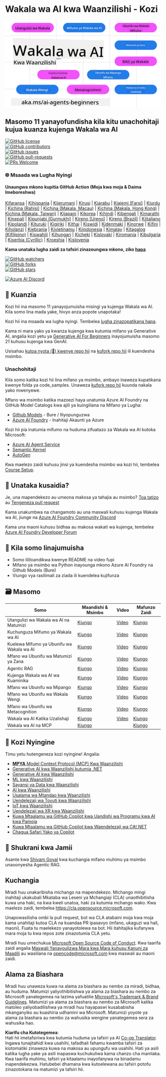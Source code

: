 <!--
CO_OP_TRANSLATOR_METADATA:
{
  "original_hash": "b06f16d6944fab788df1db7638d0edaa",
  "translation_date": "2025-07-12T08:44:20+00:00",
  "source_file": "README.md",
  "language_code": "sw"
}
-->
# Wakala wa AI kwa Waanzilishi - Kozi

![Generative AI For Beginners](../../translated_images/repo-thumbnail.083b24afed61b6dd27a7fc53798bebe9edf688a41031163a1fca9f61c64d63ec.sw.png)

## Masomo 11 yanayofundisha kila kitu unachohitaji kujua kuanza kujenga Wakala wa AI

[![GitHub license](https://img.shields.io/github/license/microsoft/ai-agents-for-beginners.svg)](https://github.com/microsoft/ai-agents-for-beginners/blob/master/LICENSE?WT.mc_id=academic-105485-koreyst)  
[![GitHub contributors](https://img.shields.io/github/contributors/microsoft/ai-agents-for-beginners.svg)](https://GitHub.com/microsoft/ai-agents-for-beginners/graphs/contributors/?WT.mc_id=academic-105485-koreyst)  
[![GitHub issues](https://img.shields.io/github/issues/microsoft/ai-agents-for-beginners.svg)](https://GitHub.com/microsoft/ai-agents-for-beginners/issues/?WT.mc_id=academic-105485-koreyst)  
[![GitHub pull-requests](https://img.shields.io/github/issues-pr/microsoft/ai-agents-for-beginners.svg)](https://GitHub.com/microsoft/ai-agents-for-beginners/pulls/?WT.mc_id=academic-105485-koreyst)  
[![PRs Welcome](https://img.shields.io/badge/PRs-welcome-brightgreen.svg?style=flat-square)](http://makeapullrequest.com?WT.mc_id=academic-105485-koreyst)

### 🌐 Msaada wa Lugha Nyingi

#### Unaungwa mkono kupitia GitHub Action (Moja kwa moja & Daima Imeboreshwa)

[Kifaransa](../fr/README.md) | [Kihispania](../es/README.md) | [Kijerumani](../de/README.md) | [Kirusi](../ru/README.md) | [Kiarabu](../ar/README.md) | [Kiajemi (Farsi)](../fa/README.md) | [Kiurdu](../ur/README.md) | [Kichina (Rahisi)](../zh/README.md) | [Kichina (Makala, Macau)](../mo/README.md) | [Kichina (Makala, Hong Kong)](../hk/README.md) | [Kichina (Makala, Taiwan)](../tw/README.md) | [Kijapani](../ja/README.md) | [Kikorea](../ko/README.md) | [Kihindi](../hi/README.md) | [Kibengali](../bn/README.md) | [Kimarathi](../mr/README.md) | [Kinepali](../ne/README.md) | [Kipunjabi (Gurmukhi)](../pa/README.md) | [Kireno (Ureno)](../pt/README.md) | [Kireno (Brazil)](../br/README.md) | [Kiitaliano](../it/README.md) | [Kipolandi](../pl/README.md) | [Kituruki](../tr/README.md) | [Kigiriki](../el/README.md) | [Kithai](../th/README.md) | [Kiswidi](../sv/README.md) | [Kidenmaki](../da/README.md) | [Kinorwe](../no/README.md) | [Kifini](../fi/README.md) | [Kiholanzi](../nl/README.md) | [Kiebrania](../he/README.md) | [Kivietinamu](../vi/README.md) | [Kiindonesia](../id/README.md) | [Kimalay](../ms/README.md) | [Kitagalog (Kifilipino)](../tl/README.md) | [Kiswahili](./README.md) | [Kihungari](../hu/README.md) | [Kicheki](../cs/README.md) | [Kislovaki](../sk/README.md) | [Kiromania](../ro/README.md) | [Kibulgaria](../bg/README.md) | [Kiserbia (Cyrillic)](../sr/README.md) | [Kroeshia](../hr/README.md) | [Kislovenia](../sl/README.md)

**Kama unataka lugha zaidi za tafsiri zinazoungwa mkono, ziko [hapa](https://github.com/Azure/co-op-translator/blob/main/getting_started/supported-languages.md)**

[![GitHub watchers](https://img.shields.io/github/watchers/microsoft/ai-agents-for-beginners.svg?style=social&label=Watch)](https://GitHub.com/microsoft/ai-agents-for-beginners/watchers/?WT.mc_id=academic-105485-koreyst)  
[![GitHub forks](https://img.shields.io/github/forks/microsoft/ai-agents-for-beginners.svg?style=social&label=Fork)](https://GitHub.com/microsoft/ai-agents-for-beginners/network/?WT.mc_id=academic-105485-koreyst)  
[![GitHub stars](https://img.shields.io/github/stars/microsoft/ai-agents-for-beginners.svg?style=social&label=Star)](https://GitHub.com/microsoft/ai-agents-for-beginners/stargazers/?WT.mc_id=academic-105485-koreyst)

[![Azure AI Discord](https://dcbadge.limes.pink/api/server/kzRShWzttr)](https://discord.gg/kzRShWzttr)


## 🌱 Kuanzia

Kozi hii ina masomo 11 yanayojumuisha misingi ya kujenga Wakala wa AI. Kila somo lina mada yake, hivyo anza popote unapotaka!

Kozi hii ina msaada wa lugha nyingi. Tembelea [lugha zinazopatikana hapa](../..).

Kama ni mara yako ya kwanza kujenga kwa kutumia mifano ya Generative AI, angalia kozi yetu ya [Generative AI For Beginners](https://aka.ms/genai-beginners) inayojumuisha masomo 21 kuhusu kujenga kwa GenAI.

Usisahau [kutoa nyota (🌟) kwenye repo hii](https://docs.github.com/en/get-started/exploring-projects-on-github/saving-repositories-with-stars?WT.mc_id=academic-105485-koreyst) na [kufork repo hii](https://github.com/microsoft/ai-agents-for-beginners/fork) ili kuendesha msimbo.

### Unachohitaji

Kila somo katika kozi hii lina mifano ya msimbo, ambayo inaweza kupatikana kwenye folda ya code_samples. Unaweza [kufork repo hii](https://github.com/microsoft/ai-agents-for-beginners/fork) kuunda nakala yako mwenyewe.

Mfano wa msimbo katika mazoezi haya unatumia Azure AI Foundry na GitHub Model Catalogs kwa ajili ya kuingiliana na Mifano ya Lugha:

- [Github Models](https://aka.ms/ai-agents-beginners/github-models) - Bure / Iliyopunguzwa  
- [Azure AI Foundry](https://aka.ms/ai-agents-beginners/ai-foundry) - Inahitaji Akaunti ya Azure

Kozi hii pia inatumia mifumo na huduma zifuatazo za Wakala wa AI kutoka Microsoft:

- [Azure AI Agent Service](https://aka.ms/ai-agents-beginners/ai-agent-service)  
- [Semantic Kernel](https://aka.ms/ai-agents-beginners/semantic-kernel)  
- [AutoGen](https://aka.ms/ai-agents/autogen)

Kwa maelezo zaidi kuhusu jinsi ya kuendesha msimbo wa kozi hii, tembelea [Course Setup](./00-course-setup/README.md).

## 🙏 Unataka kusaidia?

Je, una mapendekezo au umeona makosa ya tahajia au msimbo? [Toa tatizo](https://github.com/microsoft/ai-agents-for-beginners/issues?WT.mc_id=academic-105485-koreyst) au [Tengeneza pull request](https://github.com/microsoft/ai-agents-for-beginners/pulls?WT.mc_id=academic-105485-koreyst)

Kama unakumbwa na changamoto au una maswali kuhusu kujenga Wakala wa AI, jiunge na [Azure AI Foundry Community Discord](https://discord.gg/kzRShWzttr)

Kama una maoni kuhusu bidhaa au makosa wakati wa kujenga, tembelea [Azure AI Foundry Developer Forum](https://aka.ms/azureaifoundry/forum)

## 📂 Kila somo linajumuisha

- Somo lililoandikwa kwenye README na video fupi  
- Mifano ya msimbo wa Python inayounga mkono Azure AI Foundry na Github Models (Bure)  
- Viungo vya rasilimali za ziada ili kuendelea kujifunza  

## 🗃️ Masomo

| **Somo**                                | **Maandishi & Msimbo**                              | **Video**                                                  | **Mafunzo Zaidi**                                                                     |
|----------------------------------------|----------------------------------------------------|------------------------------------------------------------|----------------------------------------------------------------------------------------|
| Utangulizi wa Wakala wa AI na Matumizi | [Kiungo](./01-intro-to-ai-agents/README.md)        | [Video](https://youtu.be/3zgm60bXmQk?si=z8QygFvYQv-9WtO1)  | [Kiungo](https://aka.ms/ai-agents-beginners/collection?WT.mc_id=academic-105485-koreyst) |
| Kuchunguza Mifumo ya Wakala wa AI      | [Kiungo](./02-explore-agentic-frameworks/README.md)| [Video](https://youtu.be/ODwF-EZo_O8?si=Vawth4hzVaHv-u0H)  | [Kiungo](https://aka.ms/ai-agents-beginners/collection?WT.mc_id=academic-105485-koreyst) |
| Kuelewa Mifumo ya Ubunifu wa Wakala wa AI | [Kiungo](./03-agentic-design-patterns/README.md)   | [Video](https://youtu.be/m9lM8qqoOEA?si=BIzHwzstTPL8o9GF)  | [Kiungo](https://aka.ms/ai-agents-beginners/collection?WT.mc_id=academic-105485-koreyst) |
| Mfano wa Ubunifu wa Matumizi ya Zana  | [Kiungo](./04-tool-use/README.md)                   | [Video](https://youtu.be/vieRiPRx-gI?si=2z6O2Xu2cu_Jz46N)  | [Kiungo](https://aka.ms/ai-agents-beginners/collection?WT.mc_id=academic-105485-koreyst) |
| Agentic RAG                           | [Kiungo](./05-agentic-rag/README.md)                | [Video](https://youtu.be/WcjAARvdL7I?si=gKPWsQpKiIlDH9A3)  | [Kiungo](https://aka.ms/ai-agents-beginners/collection?WT.mc_id=academic-105485-koreyst) |
| Kujenga Wakala wa AI wa Kuaminika      | [Kiungo](./06-building-trustworthy-agents/README.md)| [Video](https://youtu.be/iZKkMEGBCUQ?si=jZjpiMnGFOE9L8OK ) | [Kiungo](https://aka.ms/ai-agents-beginners/collection?WT.mc_id=academic-105485-koreyst) |
| Mfano wa Ubunifu wa Mipango            | [Kiungo](./07-planning-design/README.md)            | [Video](https://youtu.be/kPfJ2BrBCMY?si=6SC_iv_E5-mzucnC)  | [Kiungo](https://aka.ms/ai-agents-beginners/collection?WT.mc_id=academic-105485-koreyst) |
| Mfano wa Ubunifu wa Wakala Wengi       | [Kiungo](./08-multi-agent/README.md)                | [Video](https://youtu.be/V6HpE9hZEx0?si=rMgDhEu7wXo2uo6g)  | [Kiungo](https://aka.ms/ai-agents-beginners/collection?WT.mc_id=academic-105485-koreyst) |
| Mfano wa Ubunifu wa Metacognition      | [Kiungo](./09-metacognition/README.md)              | [Video](https://youtu.be/His9R6gw6Ec?si=8gck6vvdSNCt6OcF)  | [Kiungo](https://aka.ms/ai-agents-beginners/collection?WT.mc_id=academic-105485-koreyst) |
| Wakala wa AI Katika Uzalishaji          | [Kiungo](./10-ai-agents-production/README.md)       | [Video](https://youtu.be/l4TP6IyJxmQ?si=31dnhexRo6yLRJDl)  | [Kiungo](https://aka.ms/ai-agents-beginners/collection?WT.mc_id=academic-105485-koreyst) |
| Wakala wa AI na MCP                    | [Kiungo](./11-mcp/README.md)                        |                                                            | [Kiungo](https://aka.ms/mcp-for-beginners)                                               |

## 🎒 Kozi Nyingine

Timu yetu hutengeneza kozi nyingine! Angalia:

- [**MPYA** Model Context Protocol (MCP) Kwa Waanzilishi](https://github.com/microsoft/mcp-for-beginners?WT.mc_id=academic-105485-koreyst)
- [Generative AI kwa Waanzilishi kutumia .NET](https://github.com/microsoft/Generative-AI-for-beginners-dotnet?WT.mc_id=academic-105485-koreyst)
- [Generative AI kwa Waanzilishi](https://github.com/microsoft/generative-ai-for-beginners?WT.mc_id=academic-105485-koreyst)
- [ML kwa Waanzilishi](https://aka.ms/ml-beginners?WT.mc_id=academic-105485-koreyst)
- [Sayansi ya Data kwa Waanzilishi](https://aka.ms/datascience-beginners?WT.mc_id=academic-105485-koreyst)
- [AI kwa Waanzilishi](https://aka.ms/ai-beginners?WT.mc_id=academic-105485-koreyst)
- [Usalama wa Mtandao kwa Waanzilishi](https://github.com/microsoft/Security-101??WT.mc_id=academic-96948-sayoung)
- [Uendelezaji wa Tovuti kwa Waanzilishi](https://aka.ms/webdev-beginners?WT.mc_id=academic-105485-koreyst)
- [IoT kwa Waanzilishi](https://aka.ms/iot-beginners?WT.mc_id=academic-105485-koreyst)
- [Uendelezaji wa XR kwa Waanzilishi](https://github.com/microsoft/xr-development-for-beginners?WT.mc_id=academic-105485-koreyst)
- [Kuwa Mtaalamu wa GitHub Copilot kwa Uandishi wa Programu kwa AI kwa Pamoja](https://aka.ms/GitHubCopilotAI?WT.mc_id=academic-105485-koreyst)
- [Kuwa Mtaalamu wa GitHub Copilot kwa Waendelezaji wa C#/.NET](https://github.com/microsoft/mastering-github-copilot-for-dotnet-csharp-developers?WT.mc_id=academic-105485-koreyst)
- [Chagua Safari Yako ya Copilot](https://github.com/microsoft/CopilotAdventures?WT.mc_id=academic-105485-koreyst)

## 🌟 Shukrani kwa Jamii

Asante kwa [Shivam Goyal](https://www.linkedin.com/in/shivam2003/) kwa kuchangia mifano muhimu ya msimbo unaoonyesha Agentic RAG.

## Kuchangia

Mradi huu unakaribisha michango na mapendekezo. Michango mingi inahitaji ukakubali
Mkataba wa Leseni ya Mchangiaji (CLA) unaothibitisha kuwa una haki, na kwa kweli unatoa,
haki za kutumia mchango wako. Kwa maelezo zaidi, tembelea
<https://cla.opensource.microsoft.com>.

Unapowasilisha ombi la pull request, bot wa CLA atabaini moja kwa moja kama unahitaji kutoa
CLA na kuandaa PR ipasavyo (mfano, ukaguzi wa hali, maoni). Fuata tu maelekezo
yanayotolewa na bot. Hii itahitajika kufanywa mara moja tu kwa repos zote zinazotumia CLA yetu.

Mradi huu umechukua [Microsoft Open Source Code of Conduct](https://opensource.microsoft.com/codeofconduct/).
Kwa taarifa zaidi angalia [Maswali Yanayoulizwa Mara kwa Mara kuhusu Kanuni za Maadili](https://opensource.microsoft.com/codeofconduct/faq/) au
wasiliana na [opencode@microsoft.com](mailto:opencode@microsoft.com) kwa maswali au maoni zaidi.

## Alama za Biashara

Mradi huu unaweza kuwa na alama za biashara au nembo za miradi, bidhaa, au huduma. Matumizi yaliyothibitishwa ya
alama za biashara au nembo za Microsoft yanategemea na lazima yafuatilie
[Microsoft's Trademark & Brand Guidelines](https://www.microsoft.com/legal/intellectualproperty/trademarks/usage/general).
Matumizi ya alama za biashara au nembo za Microsoft katika matoleo yaliyobadilishwa ya mradi huu hayapaswi kusababisha mkanganyiko au kuashiria udhamini wa Microsoft.
Matumizi yoyote ya alama za biashara au nembo za wahusika wengine yanategemea sera za wahusika hao.

**Kiarifu cha Kutotegemea**:  
Hati hii imetafsiriwa kwa kutumia huduma ya tafsiri ya AI [Co-op Translator](https://github.com/Azure/co-op-translator). Ingawa tunajitahidi kwa usahihi, tafadhali fahamu kwamba tafsiri za kiotomatiki zinaweza kuwa na makosa au upungufu wa usahihi. Hati ya asili katika lugha yake ya asili inapaswa kuchukuliwa kama chanzo cha mamlaka. Kwa taarifa muhimu, tafsiri ya kitaalamu inayofanywa na binadamu inapendekezwa. Hatubebei dhamana kwa kutoelewana au tafsiri potofu zinazotokana na matumizi ya tafsiri hii.